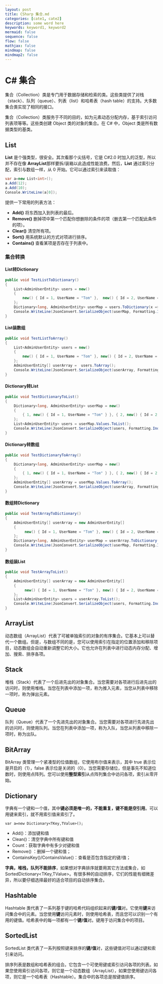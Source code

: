 ```yaml
---
layout: post
title: CSharp 集合.md
categories: [cate1, cate2]
description: some word here
keywords: keyword1, keyword2
mermaid: false
sequence: false
flow: false
mathjax: false
mindmap: false
mindmap2: false
---
```

# C# 集合

集合（Collection）类是专门用于数据存储和检索的类。这些类提供了对栈（stack）、队列（queue）、列表（list）和哈希表（hash table）的支持。大多数集合类实现了相同的接口。

集合（Collection）类服务于不同的目的，如为元素动态分配内存，基于索引访问列表项等等。这些类创建 Object 类的对象的集合。在 C# 中，Object 类是所有数据类型的基类。



## List

**List** 是个强类型，很安全。其次看那个尖括号，它是 C#2.0 时加入的泛型，所以并不存在像 **ArrayList**那样要拆/装箱以此造成性能浪费。然后，**List** 通过索引分配，索引与数组一样，从 0 开始。它可以通过索引来读取值：

```c#
var a=new List<int>();
a.Add(12);
a.Add(10);
Console.WriteLine(a[0]);
```



提供一下常用的列表方法：

-  **Add()** 将东西加入到列表的最后。
-  **Remove()** 删掉项中第一个匹配你想删除的条件的项（删去第一个匹配此条件的项）。
-  **Clear()** 清空所有项。
-  **Sort()** 用系统默认的方式对项进行排序。
-  **Contains()** 查看某项是否存在于列表中。



### 集合转换

#### List转Dictionary

```c#
public void TestListToDictionary()
{
    List<AdminUserEntity> users = new() 
    { 
        new() { Id = 1, UserName = "Tom" },  new() { Id = 2, UserName = "Bob" } 
    };
    Dictionary<long, AdminUserEntity> userMap = users.ToDictionary(x => x.Id);
    Console.WriteLine(JsonConvert.SerializeObject(userMap, Formatting.Indented));
}
```



#### List装数组

```c#
public void TestListToArray()
{
    List<AdminUserEntity> users = new() 
    { 
        new() { Id = 1, UserName = "Tom" }, new() { Id = 2, UserName = "Bob" }
    };
    AdminUserEntity[] userArray =  users.ToArray();
    Console.WriteLine(JsonConvert.SerializeObject(userArray, Formatting.Indented));
}
```



#### Dictionary转List

```c#
public void TestDictionaryToList()
{
    Dictionary<long, AdminUserEntity> userMap = new() 
    {
        { 1, new() { Id = 1, UserName = "Tom" } }, { 2, new() { Id = 2, UserName = "Bob" } }
    };
    List<AdminUserEntity> users = userMap.Values.ToList();
    Console.WriteLine(JsonConvert.SerializeObject(users, Formatting.Indented));
}
```



#### Dictionary转数组

```c#
public void TestDictionaryToArray()
{
    Dictionary<long, AdminUserEntity> userMap = new() 
    {
        { 1, new() { Id = 1, UserName = "Tom" } }, { 2, new() { Id = 2, UserName = "Bob" } }
    };
    AdminUserEntity[] userArray = userMap.Values.ToArray();
    Console.WriteLine(JsonConvert.SerializeObject(userArray, Formatting.Indented));
}
```



#### 数组转Dictionary

```c#
public void TestArrayToDictionary()
{
    AdminUserEntity[] userArray = new AdminUserEntity[]
    {
         new() { Id = 1, UserName = "Tom" }, new() { Id = 2, UserName = "Bob" }
    };
    Dictionary<long, AdminUserEntity> userMap = userArray.ToDictionary(x => x.Id);
    Console.WriteLine(JsonConvert.SerializeObject(userMap, Formatting.Indented));
}
```



#### 数组装List

```c#
public void TestArrayToList()
{
    AdminUserEntity[] userArray = new AdminUserEntity[]
    {
         new() { Id = 1, UserName = "Tom" }, new() { Id = 2, UserName = "Bob" }
    };
    List<AdminUserEntity> users = userArray.ToList();
    Console.WriteLine(JsonConvert.SerializeObject(users, Formatting.Indented));
}
```



## ArrayList

动态数组（ArrayList）代表了可被单独索引的对象的有序集合。它基本上可以替代一个数组。但是，与数组不同的是，您可以使用索引在指定的位置添加和移除项目，动态数组会自动重新调整它的大小。它也允许在列表中进行动态内存分配、增加、搜索、排序各项。



## Stack

堆栈（Stack）代表了一个后进先出的对象集合。当您需要对各项进行后进先出的访问时，则使用堆栈。当您在列表中添加一项，称为推入元素，当您从列表中移除一项时，称为弹出元素。



## Queue

队列（Queue）代表了一个先进先出的对象集合。当您需要对各项进行先进先出的访问时，则使用队列。当您在列表中添加一项，称为入队，当您从列表中移除一项时，称为出队。



## BitArray

BitArray 类管理一个紧凑型的位值数组，它使用布尔值来表示，其中 true 表示位是开启的（1），false 表示位是关闭的（0）。当您需要存储位，但是事先不知道位数时，则使用点阵列。您可以使用**整型索引**从点阵列集合中访问各项，索引从零开始。



## Dictionary

字典有一个键<TKey>和一个值<TValue>，其中**键必须是唯一的，不能重复，键不能是空引用**。可以用键来索引，就不用索引值来索引了。

```
var a=new Dictionary<TKey,TValue>();
```



- Add()：添加键和值
- Clean()：清空字典中所有键和值
- Count：获取字典中有多少对键和值
- Remove() ：删掉一个键和值；
- ContainsKey()/ContainsValue()：查看是否包含指定的键/值；



**字典，堆栈，队列不能排序**，如果想对字典排序就要用其它方法或集合，如SortedDictionary<TKey,TValue>。有很多种的自动排序，它们的性能有细微差异，所以要仔细选择最好的适合项目的自动排序集合。



## Hashtable

Hashtable 类代表了一系列基于键的哈希代码组织起来的**键/值**对。它使用**键**来访问集合中的元素。当您使用**键**访问元素时，则使用哈希表，而且您可以识别一个有用的键值。哈希表中的每一项都有一个**键/值**对。键用于访问集合中的项目。



## SortedList

SortedList 类代表了一系列按照键来排序的**键/值**对，这些键值对可以通过键和索引来访问。

排序列表是数组和哈希表的组合。它包含一个可使用键或索引访问各项的列表。如果您使用索引访问各项，则它是一个动态数组（ArrayList），如果您使用键访问各项，则它是一个哈希表（Hashtable）。集合中的各项总是按键值排序。
